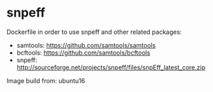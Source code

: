 # snpeff
Dockerfile in order to use snpeff and other related packages:
- samtools: https://github.com/samtools/samtools 
- bcftools: https://github.com/samtools/bcftools
- snpeff: http://sourceforge.net/projects/snpeff/files/snpEff_latest_core.zip

Image build from: ubuntu16
